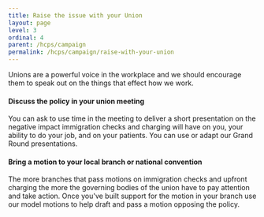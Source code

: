 ```yaml
---
title: Raise the issue with your Union
layout: page
level: 3
ordinal: 4
parent: /hcps/campaign
permalink: /hcps/campaign/raise-with-your-union
---
```


Unions are a powerful voice in the workplace and we should encourage them to speak out on the things that effect how we work.

#### Discuss the policy in your union meeting

You can ask to use time in the meeting to deliver a short presentation on the negative impact immigration checks and charging will have on you, your ability to do your job, and on your patients. You can use or adapt our Grand Round presentations.

#### Bring a motion to your local branch or national convention

The more branches that pass motions on immigration checks and upfront charging the more the governing bodies of the union have to pay attention and take action. Once you've built support for the motion in your branch use our model motions to help draft and pass a motion opposing the policy.
